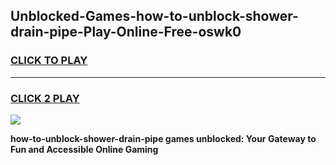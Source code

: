 
## Unblocked-Games-how-to-unblock-shower-drain-pipe-Play-Online-Free-oswk0
<h3>
<a href="https://premium76.site?title=how-to-unblock-shower-drain-pipe&ref=26A">CLICK TO PLAY</a></h3>
<hr>

<h3>
<a href="https://premium76.site?title=how-to-unblock-shower-drain-pipe&ref=26A">CLICK 2 PLAY</a>
  
</h3>

<a href="https://premium76.site?title=how-to-unblock-shower-drain-pipe&ref=26A"><img src="https://clearcache.store/games.png"></a>


**how-to-unblock-shower-drain-pipe games unblocked: Your Gateway to Fun and Accessible Online Gaming**
